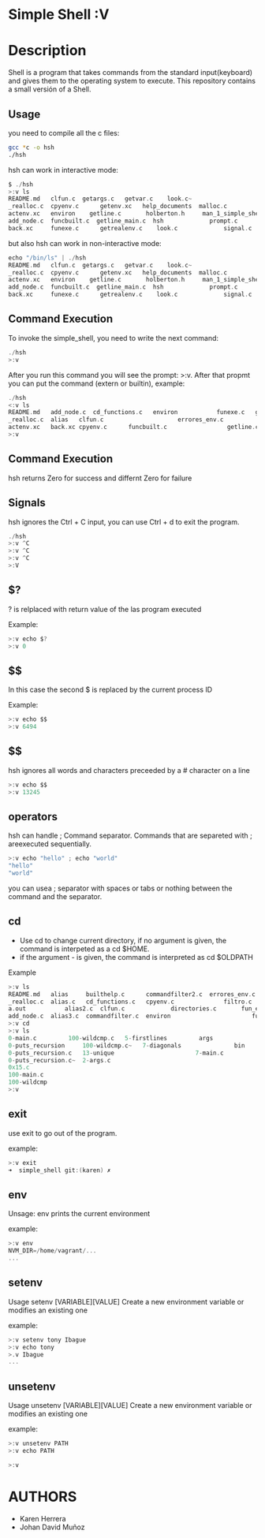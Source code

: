 
# Simple Shell :V

# Description

Shell is a program that takes commands from the standard input(keyboard) and gives them to the operating system to execute. This repository contains a small versión of a Shell.

## Usage

you need to compile all the c files:

```bash
gcc *c -o hsh
./hsh
```
hsh can work in interactive mode: 

```c
$ ./hsh
>:v ls
README.md   clfun.c	 getargs.c	 getvar.c	 look.c~
_realloc.c  cpyenv.c	  getenv.xc	  help_documents  malloc.c
actenv.xc   environ	   getline.c	   holberton.h	   man_1_simple_shell
add_node.c  funcbuilt.c  getline_main.c  hsh			 prompt.c
back.xc     funexe.c	  getrealenv.c	  look.c			 signal.c
```

but also hsh can work in non-interactive mode:

```c
echo "/bin/ls" | ./hsh
README.md   clfun.c	 getargs.c	 getvar.c	 look.c~
_realloc.c  cpyenv.c	  getenv.xc	  help_documents  malloc.c
actenv.xc   environ	   getline.c	   holberton.h	   man_1_simple_shell
add_node.c  funcbuilt.c  getline_main.c  hsh			 prompt.c
back.xc     funexe.c	  getrealenv.c	  look.c			 signal.c
```

## Command Execution


To invoke the simple_shell, you need to write the next command: 

```c
./hsh
>:v 

```

After you run this command you will see the prompt: >:v. After that propmt you can put the command (extern or builtin), example: 

```c
./hsh
<:v ls
README.md   add_node.c	cd_functions.c	 environ	       funexe.c   getline_main.c  h_cd.txt    h_history.txt   holberton.h  malloc.c        test
_realloc.c  alias	clfun.c		 		        errores_env.c		         getargs.c  getrealenv.c	     h_env.txt   h_setenv.txt    hsh    man_1_simple_shell  tonya.out alias.c	commandfilter.c  errores_otrosbuilt.c  getenv.xc  getvar.c		   h_exit.txt  h_unsetenv.txt  itoa.c		    prompt.c
actenv.xc   back.xc	cpyenv.c	  funcbuilt.c	              getline.c  h_alias.txt	     h_help.txt  help_documents  look.c		       signal.c
>:v 
```
## Command Execution

hsh returns Zero for success and differnt Zero for failure

## Signals 

hsh ignores the Ctrl + C input, you can use Ctrl + d to exit the program.

```c
./hsh
>:v ^C
>:v ^C
>:v ^C
>:V
```
## $?

? is relplaced with return value of the las program executed

Example:
 
```c
>:v echo $?
>:v 0
```

## $$

In this case the second $ is replaced by the current process ID

Example:

```c
>:v echo $$
>:v 6494
```

## $$

hsh ignores all words and characters preceeded by a # character on a line

```c
>:v echo $$
>:v 13245
```
## operators

hsh can handle ; Command separator. Commands that are separeted with ; areexecuted sequentially.

```c
>:v echo "hello" ; echo "world"
"hello"
"world"
```
you can usea ; separator with spaces or tabs or nothing between the command and the separator.

## cd

- Use cd to change current directory, if no argument is given, the command is interpeted as a cd $HOME.
- if the argument - is  given, the command is interpreted as cd $OLDPATH

Example

```c
>:v ls
README.md   alias     builthelp.c      commandfilter2.c  errores_env.c	funexe.c	getrealenv.c  h_env.txt      h_setenv.txt    hsh    malloc.c        signal.c
_realloc.c  alias.c   cd_functions.c   cpyenv.c		 		 filtro.c	getargs.c     getvar.c      h_exit.txt     h_unsetenv.txt  itoa.c      man_1_simple_shell  test
a.out	        alias2.c  clfun.c             directories.c		  fun_env.c	getline.c     h_alias.txt   h_help.txt     help_documents  justhelp.txt  prompt.c	          tony
add_node.c  alias3.c  commandfilter.c  environ				  		 funcbuilt.c  getline_main.c		   h_cd.txt      h_history.txt  holberton.h     look.c	     salir.c
>:v cd
>:v ls
0-main.c	     100-wildcmp.c	 5-firstlines	      args				   holberton.h		    sf-0119_shell_test_suite
0-puts_recursion     100-wildcmp.c~	  7-diagonals	            bin				   			         holberton.h~      simple_shell
0-puts_recursion.c   13-unique		  			     7-main.c							       bog-0619_shell_test_suite     holbertonschool-low_level_programming  tests_simple_shell
0-puts_recursion.c~  2-args.c					     								        7-print_diagonal.c   boom    					         multi.c
0x15.c		     															     2-args.c~	     							  7-print_diagonal.c~  examples       printf
100-main.c																          2-print_alphabet						   Betty	       		            exercises-simple_shell     realloc.c
100-wildcmp																	       2-print_alphabet.c  a					   					          holberton-system_engineering-devops  realloc.c~
>:v
```
## exit

use exit to go out of the program.

example:

```c
>:v exit
➜  simple_shell git:(karen) ✗

```
## env

Unsage: env
prints the current environment

example:

```c
>:v env
NVM_DIR=/home/vagrant/...
...
```

## setenv

Usage setenv [VARIABLE][VALUE]
Create a new environment variable or modifies an existing one

example:

```c
>:v setenv tony Ibague
>:v echo tony
>.v Ibague
...
```

## unsetenv

Usage unsetenv [VARIABLE][VALUE]
Create a new environment variable or modifies an existing one

example:

```c
>:v unsetenv PATH
>:v echo PATH

>:v
```
# AUTHORS 

- Karen Herrera
- Johan David Muñoz